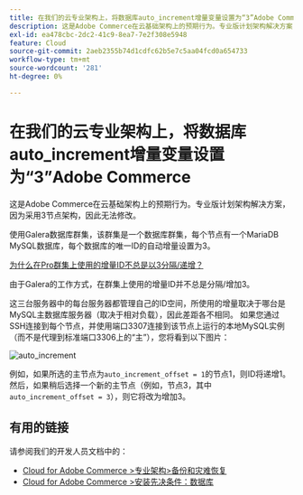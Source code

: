 ```yaml
---
title: 在我们的云专业架构上，将数据库auto_increment增量变量设置为“3”Adobe Commerce
description: 这是Adobe Commerce在云基础架构上的预期行为。专业版计划架构解决方案，因为采用3节点架构，因此无法修改。
exl-id: ea478cbc-2dc2-41c9-8ea7-7e2f308e5948
feature: Cloud
source-git-commit: 2aeb2355b74d1cdfc62b5e7c5aa04fcd0a654733
workflow-type: tm+mt
source-wordcount: '281'
ht-degree: 0%

---
```


# 在我们的云专业架构上，将数据库auto_increment增量变量设置为“3”Adobe Commerce

这是Adobe Commerce在云基础架构上的预期行为。专业版计划架构解决方案，因为采用3节点架构，因此无法修改。

使用Galera数据库群集，该群集是一个数据库群集，每个节点有一个MariaDB MySQL数据库，每个数据库的唯一ID的自动增量设置为3。

<u>为什么在Pro群集上使用的增量ID不总是以3分隔/递增？</u>

由于Galera的工作方式，在群集上使用的增量ID并不总是分隔/增加3。

这三台服务器中的每台服务器都管理自己的ID空间，所使用的增量取决于哪台是MySQL主数据库服务器（取决于相对负载），因此差距各不相同。
如果您通过SSH连接到每个节点，并使用端口3307连接到该节点上运行的本地MySQL实例（而不是代理到标准端口3306上的“主”），您将看到以下图片：

![auto_increment](assets/auto_increment_id.png)

例如，如果所选的主节点为`auto_increment_offset = 1`的节点1，则ID将递增1。 然后，如果稍后选择一个新的主节点（例如，节点3，其中`auto_increment_offset = 3`），则它将改为增加3。

## 有用的链接

请参阅我们的开发人员文档中的：

* [Cloud for Adobe Commerce >专业架构>备份和灾难恢复](https://experienceleague.adobe.com/en/docs/commerce-cloud-service/user-guide/architecture/pro-architecture#backup-and-disaster-recovery)
* [Cloud for Adobe Commerce >安装先决条件：数据库](https://experienceleague.adobe.com/en/docs/commerce-cloud-service/user-guide/develop/overview)
